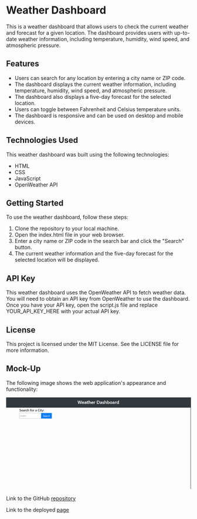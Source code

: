 # Weather Dashboard
This is a weather dashboard that allows users to check the current weather and forecast for a given location. The dashboard provides users with up-to-date weather information, including temperature, humidity, wind speed, and atmospheric pressure.

## Features
*	Users can search for any location by entering a city name or ZIP code.
*	The dashboard displays the current weather information, including temperature, humidity, wind speed, and atmospheric pressure.
*	The dashboard also displays a five-day forecast for the selected location.
*	Users can toggle between Fahrenheit and Celsius temperature units.
*	The dashboard is responsive and can be used on desktop and mobile devices.


## Technologies Used
This weather dashboard was built using the following technologies:
*	HTML
*	CSS
*	JavaScript
*	OpenWeather API

## Getting Started

To use the weather dashboard, follow these steps:
1.	Clone the repository to your local machine.
2.	Open the index.html file in your web browser.
3.	Enter a city name or ZIP code in the search bar and click the "Search" button.
4.	The current weather information and the five-day forecast for the selected location will be displayed.

## API Key
This weather dashboard uses the OpenWeather API to fetch weather data. You will need to obtain an API key from OpenWeather to use the dashboard. Once you have your API key, open the script.js file and replace YOUR_API_KEY_HERE with your actual API key.

## License
This project is licensed under the MIT License. See the LICENSE file for more information.

## Mock-Up

The following image shows the web application's appearance and functionality:

![The weather app includes a search option, a list of cities, and a five-day forecast and current weather conditions for London.](image/Weather%20Dashboard.gif)

Link to the GitHub [repository](https://github.com/abayomi2010/Weather-Dashboard) 


Link to the deployed [page](https://abayomi2010.github.io/Weather-Dashboard/)


